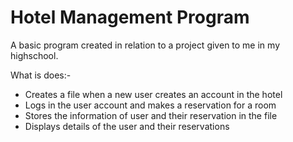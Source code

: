# Hotel Management Program

A basic program created in relation to a project given to me in my highschool.

What is does:-
- Creates a file when a new user creates an account in the hotel
- Logs in the user account and makes a reservation for a room 
- Stores the information of user and their reservation in the file
- Displays details of the user and their reservations
